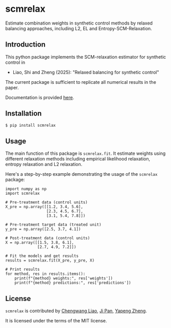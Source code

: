 # scmrelax

Estimate combination weights in synthetic control methods by relaxed balancing approaches, including L2, EL and Entropy-SCM-Relaxation.

## Introduction

This python package implements the SCM-relaxation estimator for synthetic control in

- Liao, Shi and Zheng (2025): "Relaxed balancing for synthetic control"

The current package is sufficient to replicate all numerical results in the paper. 

Documentation is provided [here]().
## Installation

```bash
$ pip install scmrelax
```

## Usage

The main function of this package is `scmrelax.fit`. It estimate weights using different relaxation methods including empirical likelihood relaxation, entropy relaxation and L2 relaxation.

Here's a step-by-step example demonstrating the usage of the `scmrelax` package:

```
import numpy as np
import scmrelax

# Pre-treatment data (control units)
X_pre = np.array([[1.2, 3.4, 5.6],
                  [2.3, 4.5, 6.7],
                  [3.1, 5.4, 7.8]])

# Pre-treatment target data (treated unit)
y_pre = np.array([2.5, 3.7, 4.1])

# Post-treatment data (control units)
X = np.array([[1.5, 3.8, 6.1],
              [2.7, 4.9, 7.2]])

# Fit the models and get results
results = scmrelax.fit(X_pre, y_pre, X)

# Print results
for method, res in results.items():
    print(f"{method} weights:", res['weights'])
    print(f"{method} predictions:", res['predictions'])
```       

## License

`scmrelax` is contributed by [Chengwang Liao](https://github.com/cwleo), [Ji Pan](https://github.com/PanJi-0), [Yapeng Zheng](https://github.com/YapengZheng). 

It is licensed under the terms of the MIT license.